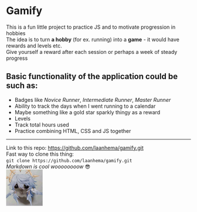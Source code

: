 # Gamify

This is a fun little project to practice JS and to motivate progression in hobbies
<br>
The idea is to turn **a hobby** (for ex. running) into a **game** - it would have rewards and levels etc.
<br>
Give yourself a reward after each session or perhaps a week of steady progress
<br>

## Basic functionality of the application could be such as:

- Badges like _Novice Runner_, _Intermediate Runner_, _Master Runner_
- Ability to track the days when I went running to a calendar
- Maybe something like a gold star sparkly thingy as a reward
- Levels
- Track total hours used
- Practice combining HTML, CSS and JS together

---

Link to this repo: https://github.com/laanhema/gamify.git
<br>
Fast way to clone this thing:
<br>
`git clone https://github.com/laanhema/gamify.git`
<br>
_Markdown is cool woooooooow_ 😎
<br>
<img src="./img/i7880l7fmwee1.jpeg" alt="meme picture of a genshin impact character as hamster:D!" width="100"/>
